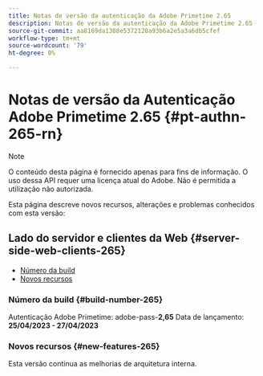 ```yaml
---
title: Notas de versão da autenticação da Adobe Primetime 2.65
description: Notas de versão da autenticação da Adobe Primetime 2.65
source-git-commit: aa8169da1308e5372128a93b6a2e5a3a6db5cfef
workflow-type: tm+mt
source-wordcount: '79'
ht-degree: 0%

---
```


# Notas de versão da Autenticação Adobe Primetime 2.65 {#pt-authn-265-rn}

>[!NOTE]
>
>O conteúdo desta página é fornecido apenas para fins de informação. O uso dessa API requer uma licença atual do Adobe. Não é permitida a utilização não autorizada.

Esta página descreve novos recursos, alterações e problemas conhecidos com esta versão:

## Lado do servidor e clientes da Web {#server-side-web-clients-265}

* [Número da build](#build-number-265)
* [Novos recursos](#new-features-265)

### Número da build {#build-number-265}

Autenticação Adobe Primetime: adobe-pass-**2,65**
Data de lançamento: **25/04/2023 - 27/04/2023**

### Novos recursos {#new-features-265}

Esta versão continua as melhorias de arquitetura interna.
